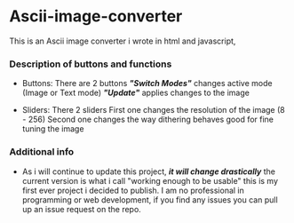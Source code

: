 # Ascii-image-converter
This is an Ascii image converter i wrote in html and javascript,

### Description of buttons and functions
- Buttons: There are 2 buttons
***"Switch Modes"*** changes active mode (Image or Text mode)
***"Update"*** applies changes to the image 

- Sliders: There 2 sliders
First one changes the resolution of the image (8 - 256)
Second one changes the way dithering behaves good for fine tuning the image

### Additional info
- As i will continue to update this project, ***it will change drastically***
the current version is what i call "working enough to be usable" this is my first ever project i decided to publish.
I am no professional in programming or web development, if you find any issues you can pull up an issue request on the repo.
